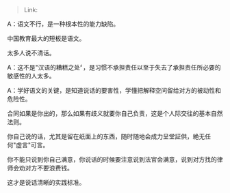 > Link: 

A：语文不行，是一种根本性的能力缺陷。

中国教育最大的短板是语文。

太多人说不清话。

A：这不是"汉语的糟糕之处〞，是习惯不承担责任以至于失去了承担责任所必要的敏感性的人太多。

A：学好语文的关键，是知道说话的要害性，学懂把解释空问留给对方的被动性和危险性。

合同如果是你出的，那么如果有歧义就要你自己负责，这是个人际交往的基本自然法则。

你自己说的话，尤其是留在纸面上的东西，随时随地会成力呈堂証供，絶无任何"虚言"可言。

你不能只说到你自己满意，你说话的时候要注意说到法官会满意，说到对方找的律师会劝对方不要浪费钱。

这才是说话清晰的实践标准。
